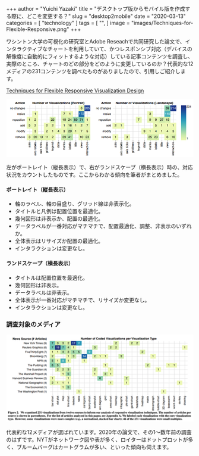 +++
author = "Yuichi Yazaki"
title = "デスクトップ版からモバイル版を作成する際に、どこを変更する？"
slug = "desktop2mobile"
date = "2020-03-13"
categories = [
    "technology"
]
tags = [
    "",
]
image = "images/Techniques-for-Flexible-Responsive.png"
+++

ワシントン大学の可視化の研究室とAdobe Reseachで共同研究した論文で、インタラクティブなチャートを利用していて、かつレスポンシブ対応（デバイスの解像度に自動的にフィットするような対応）している記事コンテンツを調査し、実際のところ、チャートのどの部分をどのように変更しているのか？代表的な12メディアの231コンテンツを調べたものがありましたので、引用しご紹介します。

[Techniques for Flexible Responsive Visualization Design](https://idl.cs.washington.edu/papers/responsive-vis/)

![](images/Techniques-for-Flexible-Responsive.png)

左がポートレイト（縦長表示）で、右がランドスケープ（横長表示）時の、対応状況をカウントしたものです。ここからわかる傾向を筆者がまとめました。

#### ポートレイト（縦長表示）

- 軸のラベル、軸の目盛り、グリッド線は非表示化。
- タイトルと凡例は配置位置を最適化。
- 幾何図形は非表示か、配置の最適化。
- データラベルが一番対応がマチマチで、配置最適化、調整、非表示のいずれか。
- 全体表示はリサイズか配置の最適化。
- インタラクションは変更なし。

#### ランドスケープ（横長表示）

- タイトルは配置位置を最適化。
- 幾何図形は非表示。
- データラベルは非表示。
- 全体表示が一番対応がマチマチで、リサイズか変更なし。
- インタラクションは変更なし。

### 調査対象のメディア

![](images/Techniques-for-Flexible-Responsive_2.png)

代表的な12メディアが選ばれています。2020年の論文で、その1〜数年前の調査のはずです。NYTがネットワーク図や表が多く、ロイターはドットプロットが多く、ブルームバーグはカートグラムが多い、といった傾向も伺えます。
